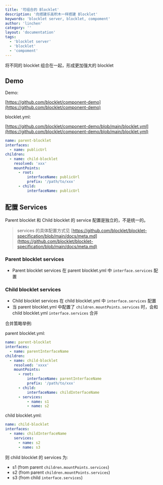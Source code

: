 ```yaml
---
title: '可组合的 Blocklet'
description: '向搭建乐高积木一样搭建 Blocklet'
keywords: 'blocklet server, blocklet, compoment'
author: 'linchen'
category: ''
layout: 'documentation'
tags:
  - 'blocklet server'
  - 'blocklet'
  - 'compoment'
---
```


将不同的 blocklet 组合在一起，形成更加强大的 blocklet

## Demo

Demo:

[https://github.com/blocklet/component-demo](https://github.com/blocklet/component-demo)

blocklet.yml:

[https://github.com/blocklet/component-demo/blob/main/blocklet.yml](https://github.com/blocklet/component-demo/blob/main/blocklet.yml)

```yml
name: parent-blocklet
interfaces:
  - name: publicUrl
children:
  - name: child-blocklet
    resolved: 'xxx'
    mountPoints:
      - root:
          interfaceName: publicUrl
          prefix: '/path/to/xxx'
      - child:
          interfaceName: publicUrl
```

## 配置 Services

Parent blocklet 和 Child blocklet 的 service 配置是独立的，不是统一的。

> services 的具体配置方式见 [https://github.com/blocklet/blocklet-specification/blob/main/docs/meta.md](https://github.com/blocklet/blocklet-specification/blob/main/docs/meta.md)

### Parent blocklet services
- Parent blocklet services 在 parent blocklet.yml 中 `interface.services` 配置

### Child blocklet services
- Child blocklet services 在 child blocklet.yml 中 `interface.services` 配置
- 当 parent blocklet.yml 中配置了 `children.mountPoints.services` 时，会和 child blocklet.yml `interface.services` 合并

合并策略举例:

parent blocklet.yml:

```yml
name: parent-blocklet
interfaces:
  - name: parentInterfaceName
children:
  - name: child-blocklet
    resolved: 'xxxx'
    mountPoints:
      - root:
          interfaceName: parentInterfaceName
          prefix: '/path/to/xxx'
      - child:
          interfaceName: childInterfaceName
      - services:
          - name: s1
          - name: s2
```

child blocklet.yml:

```yml
name: child-blocklet
interfaces:
  - name: childInterfaceName
    services:
      - name: s2
      - name: s3
```

则 child blocklet 的 services 为:
- s1 (from parent `children.mountPoints.services`)
- s2 (from parent `children.mountPoints.services`)
- s3 (from child `interface.services`)
